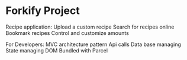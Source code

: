 # Forkify Project

Recipe application: 
  Upload a custom recipe
  Search for recipes online
  Bookmark recipes
  Control and customize amounts  
  
For Developers:
  MVC architecture pattern
  Api calls
  Data base managing
  State managing
  DOM 
  Bundled with Parcel


  